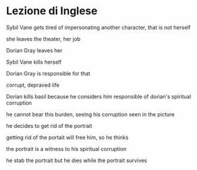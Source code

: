 # Lezione di Inglese

Sybil Vane gets tired of impersonating another character, that is not herself

she leaves the theater, her job


Dorian Gray leaves her

Sybil Vane kills herself

Dorian Gray is responsible for that

corrupt, depraved life

Dorian kills basil because he considers him responsible of dorian's spiritual corruption

he cannot bear this burden, seeing his corruption seen in the picture

he decides to get rid of the portrait

getting rid of the portait will free him, so he thinks


the portrait is a witness to his spiritual corruption


he stab the portrait but he dies while the portrait survives
<!--stackedit_data:
eyJoaXN0b3J5IjpbLTg3MzQ2NTI2NCwtMTEzMDA3MjI0Nl19
-->